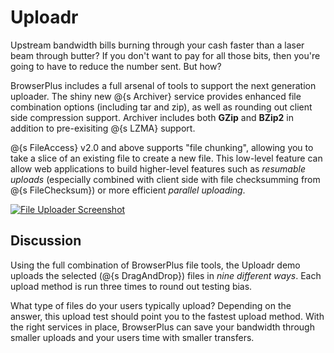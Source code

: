 # Uploadr

Upstream bandwidth bills burning through your cash faster than a laser beam through butter?
If you don't want to pay for all those bits, then you're going to have to reduce the number 
sent.  But how?

BrowserPlus includes a full arsenal of tools to support the next generation uploader. The shiny new @{s Archiver}
service provides enhanced file combination options (including tar and zip), as well as rounding out client side
compression support. Archiver includes both **GZip** and **BZip2** in addition to pre-exisiting @{s LZMA} support.

@{s FileAccess} v2.0 and above supports "file chunking", allowing you to take a slice of an existing file to create
a new file. This low-level feature can allow web applications to build higher-level features such as *resumable
uploads* (especially combined with client side with file checksumming from @{s FileChecksum}) or more efficient
*parallel uploading*.

[![File Uploader Screenshot](/i/d/uploadr.jpg)](/demo/uploadr/)

## Discussion

Using the full combination of BrowserPlus file tools, the Uploadr demo uploads the selected (@{s DragAndDrop})
files in *nine different ways*.  Each upload method is run three times to round out testing bias.

What type of files do your users typically upload?  Depending on the answer, this upload test should point
you to the fastest upload method.  With the right services in place, BrowserPlus can save your bandwidth
through smaller uploads and your users time with smaller transfers.